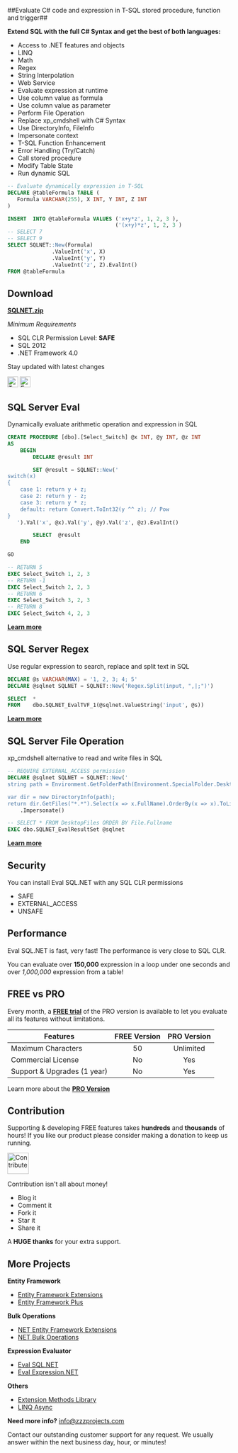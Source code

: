 ##Evaluate C# code and expression in T-SQL stored procedure, function and trigger##

**Extend SQL with the full C# Syntax and get the best of both languages:**

- Access to .NET features and objects
 - LINQ
 - Math
 - Regex
 - String Interpolation
 - Web Service
- Evaluate expression at runtime
 - Use column value as formula
 - Use column value as parameter
- Perform File Operation
 - Replace xp_cmdshell with C# Syntax
 - Use DirectoryInfo, FileInfo
 - Impersonate context
- T-SQL Function Enhancement
 - Error Handling (Try/Catch)
 - Call stored procedure
 - Modify Table State
 - Run dynamic SQL
 
    
```sql
-- Evaluate dynamically expression in T-SQL
DECLARE @tableFormula TABLE (
   Formula VARCHAR(255), X INT, Y INT, Z INT
)

INSERT  INTO @tableFormula VALUES ('x+y*z', 1, 2, 3 ), 
                                  ('(x+y)*z', 1, 2, 3 )
-- SELECT 7
-- SELECT 9
SELECT SQLNET::New(Formula)
              .ValueInt('x', X)
              .ValueInt('y', Y)
              .ValueInt('z', Z).EvalInt()
FROM @tableFormula
```

## Download
**[SQLNET.zip](https://github.com/zzzprojects/Eval-SQL.NET/releases)**

_Minimum Requirements_
- SQL CLR Permission Level: **SAFE**
- SQL 2012
- .NET Framework 4.0

Stay updated with latest changes

<a href="https://twitter.com/zzzprojects" target="_blank"><img src="http://www.zzzprojects.com/images/twitter_follow.png" alt="Twitter Follow" height="24" /></a>
<a href="https://www.facebook.com/zzzprojects/" target="_blank"><img src="http://www.zzzprojects.com/images/facebook_like.png" alt="Facebook Like" height="24" /></a>

## SQL Server Eval
Dynamically evaluate arithmetic operation and expression in SQL

```sql
CREATE PROCEDURE [dbo].[Select_Switch] @x INT, @y INT, @z INT
AS
    BEGIN
        DECLARE @result INT

        SET @result = SQLNET::New('
switch(x)
{
    case 1: return y + z;
    case 2: return y - z;
    case 3: return y * z;
    default: return Convert.ToInt32(y ^^ z); // Pow
}
   ').Val('x', @x).Val('y', @y).Val('z', @z).EvalInt()

        SELECT  @result
    END

GO

-- RETURN 5
EXEC Select_Switch 1, 2, 3
-- RETURN -1
EXEC Select_Switch 2, 2, 3
-- RETURN 6
EXEC Select_Switch 3, 2, 3
-- RETURN 8
EXEC Select_Switch 4, 2, 3
```

**[Learn more](https://github.com/zzzprojects/Eval-SQL.NET/wiki/SQL-Server-Eval-%7C-Dynamically-evaluate-arithmetic-operation-and-expression-in-SQL)**

## SQL Server Regex
Use regular expression to search, replace and split text in SQL

```sql
DECLARE @s VARCHAR(MAX) = '1, 2, 3; 4; 5'
DECLARE @sqlnet SQLNET = SQLNET::New('Regex.Split(input, ",|;")')

SELECT  *
FROM    dbo.SQLNET_EvalTVF_1(@sqlnet.ValueString('input', @s))
```

**[Learn more](https://github.com/zzzprojects/Eval-SQL.NET/wiki/SQL-Server-Regex-%7C-Use-regular-expression-to-search,-replace-and-split-text-in-SQL)**

## SQL Server File Operation 
xp_cmdshell alternative to read and write files in SQL

```sql
-- REQUIRE EXTERNAL_ACCESS permission
DECLARE @sqlnet SQLNET = SQLNET::New('
string path = Environment.GetFolderPath(Environment.SpecialFolder.Desktop);

var dir = new DirectoryInfo(path);
return dir.GetFiles("*.*").Select(x => x.FullName).OrderBy(x => x).ToList();')
    .Impersonate()

-- SELECT * FROM DesktopFiles ORDER BY File.Fullname
EXEC dbo.SQLNET_EvalResultSet @sqlnet
```

**[Learn more](https://github.com/zzzprojects/Eval-SQL.NET/wiki/SQL-Server-File-Operation-%7C-xp_cmdshell-alternative-to-read-and-write-files-in-SQL)**

## Security
You can install Eval SQL.NET with any SQL CLR permissions
- SAFE
- EXTERNAL_ACCESS
- UNSAFE


## Performance
Eval SQL.NET is fast, very fast! The performance is very close to SQL CLR.

You can evaluate over **150,000** expression in a loop under one seconds and over *1,000,000* expression from a table!

## FREE vs PRO

Every month, a **[FREE trial](https://github.com/zzzprojects/Eval-SQL.NET/releases)** of the PRO version is available to let you evaluate all its features without limitations.

Features | FREE Version | PRO Version
------------ | :-------------: | :-------------:
Maximum Characters | 50 | Unlimited
Commercial License | No | Yes
Support & Upgrades (1 year) | No | Yes

Learn more about the **[PRO Version](http://eval-sql.net/#pro)**

## Contribution

Supporting & developing FREE features takes **hundreds** and **thousands** of hours! If you like our product please consider making a donation to keep us running.

<a href="http://www.zzzprojects.com/contribute/" target="_blank"><img src="http://www.zzzprojects.com/images/paypal-contribute-2.png" alt="Contribute" height="48"></a>

Contribution isn't all about money!
 - Blog it
 - Comment it
 - Fork it
 - Star it
 - Share it

A **HUGE thanks** for your extra support.

## More Projects

**Entity Framework**
- [Entity Framework Extensions](http://www.zzzprojects.com/products/dotnet-development/entity-framework-extensions/)
- [Entity Framework Plus](https://github.com/zzzprojects/EntityFramework-Plus)

**Bulk Operations**
- [NET Entity Framework Extensions](http://www.zzzprojects.com/products/dotnet-development/entity-framework-extensions/)
- [NET Bulk Operations](http://www.zzzprojects.com/products/dotnet-development/bulk-operations/)

**Expression Evaluator**
- [Eval SQL.NET](https://github.com/zzzprojects/Eval-SQL.NET)
- [Eval Expression.NET](https://github.com/zzzprojects/Eval-Expression.NET)

**Others**
- [Extension Methods Library](https://github.com/zzzprojects/Z.ExtensionMethods/)
- [LINQ Async](https://github.com/zzzprojects/Linq-AsyncExtensions)

**Need more info?** info@zzzprojects.com

Contact our outstanding customer support for any request. We usually answer within the next business day, hour, or minutes!

